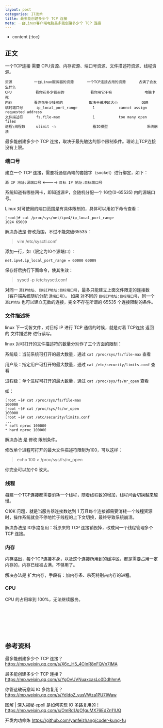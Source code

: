 ```yaml
---
layout: post
categories: IT技术
title: 最多能创建多少个 TCP 连接
meta: 一台Linux客户端电脑最多能创建多少个 TCP 连接
---
```

* content
{:toc}
  
## 正文

一个TCP连接 需要 CPU资源、内存资源、端口号资源、文件描述符资源、线程资源。

```
资源          一台Linux服务器的资源      一个TCP连接占用的资源      占满了会发生什么
CPU           看你花多少钱买的            看你用它干嘛               电脑卡死
内存          看你花多少钱买的            取决于缓冲区大小           OOM 
临时端口号      ip_local_port_range       1           cannot assign requested address
文件描述符      fs.file-max               1           too many open files
进程\线程数     ulimit -n                 看IO模型                  系统崩溃
```

最多能创建多少个 TCP 连接，取决于最先触达的那个限制条件。理论上TCP连接没有上限。

### 端口号

建立一个 TCP 连接，需要将通信两端的套接字（socket）进行绑定，如下：

`源 IP 地址:源端口号` <---->  `目标 IP 地址:目标端口号`

系统知道有哪些网卡，即知道源IP，会随机分配一个 16位(0-65535) 内的源端口号。

Linux 对可使用的端口范围是有具体限制的，具体可以用如下命令查看：
```
[root]# cat /proc/sys/net/ipv4/ip_local_port_range 
1024 65000
```

解决办法是 修改范围，不过不能突破65535：
> vim /etc/sysctl.conf

添加一行，如（限定为10个源端口）：
```
net.ipv4.ip_local_port_range = 60000 60009
```

保存好后执行下面命令，使其生效：
> sysctl -p /etc/sysctl.conf 

对同一 `源IP地址`、`目标IP地址:目标端口号`，最多只能建立上面文件限定的连接数（客户端系统随机分配 `源端口号`）。
如果 对不同的 `目标IP地址:目标端口号`，同一个 `源IP地址` 也可以建立无数的连接，完全不存在所谓的 65535 个连接限制的条件。

### 文件描述符

linux 下一切皆文件，对目标 IP 进行 TCP 通信的时候，就是对着 TCP连接 返回的 文件描述符 进行读写。

linux 对可打开的文件描述符的数量分别作了三个方面的限制：

系统级：当前系统可打开的最大数量，通过 `cat /proc/sys/fs/file-max` 查看

用户级：指定用户可打开的最大数量，通过 `cat /etc/security/limits.conf` 查看

进程级：单个进程可打开的最大数量，通过 `cat /proc/sys/fs/nr_open` 查看

如：
```
[root ~]# cat /proc/sys/fs/file-max
100000
[root ~]# cat /proc/sys/fs/nr_open
100000
[root ~]# cat /etc/security/limits.conf
...
* soft nproc 100000
* hard nproc 100000
```

解决办法 是 修改 限制条件。

修改单个进程可打开的最大文件描述符限制为100，可以这样：
> echo 100 > /proc/sys/fs/nr_open

你完全可以加个0 改大。

### 线程

每建一个TCP连接都需要消耗一个线程，随着线程数的增加，线程间会切换越来越慢。

C10K 问题，就是当服务器连接数达到 1 万且每个连接都需要消耗一个线程资源时，操作系统就会不停地忙于线程的上下文切换，最终导致系统崩溃。

解决办法是 IO多路复用：将原来的 TCP 连接销毁掉，改成同一个线程管理多个 TCP 连接。

### 内存

内存溢出，每个TCP连接本身，以及这个连接所用到的缓冲区，都是需要占用一定内存的，内存已经被占满，不够用了。

解决办法是 扩大内存，手段有：加内存条、杀死特别占内存的进程。

### CPU

CPU 的占用率到 100%，无法继续服务。 



<br/><br/><br/><br/><br/>
## 参考资料

最多能创建多少个 TCP 连接？ <https://mp.weixin.qq.com/s/X6c_H5_4OInR8nFQVn7IMA>

最多能创建多少个 TCP 连接？ <https://mp.weixin.qq.com/s/YgOvUVNuaxcasLo0DdhhmA>

你管这破玩意叫 IO 多路复用？ <https://mp.weixin.qq.com/s/YdIdoZ_yusVWza1PU7lWaw>

图解 | 深入揭秘 epoll 是如何实现 IO 多路复用的！ <https://mp.weixin.qq.com/s/OmRdUgO1guMX76EdZn11UQ>

开发内功修炼 <https://github.com/yanfeizhang/coder-kung-fu>
